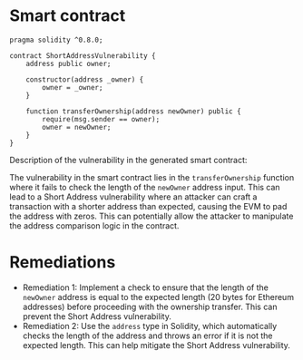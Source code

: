 # Smart contract

```solidity
pragma solidity ^0.8.0;

contract ShortAddressVulnerability {
    address public owner;

    constructor(address _owner) {
        owner = _owner;
    }

    function transferOwnership(address newOwner) public {
        require(msg.sender == owner);
        owner = newOwner;
    }
}
```

Description of the vulnerability in the generated smart contract:

The vulnerability in the smart contract lies in the `transferOwnership` function where it fails to check the length of the `newOwner` address input. This can lead to a Short Address vulnerability where an attacker can craft a transaction with a shorter address than expected, causing the EVM to pad the address with zeros. This can potentially allow the attacker to manipulate the address comparison logic in the contract.

# Remediations

- Remediation 1: Implement a check to ensure that the length of the `newOwner` address is equal to the expected length (20 bytes for Ethereum addresses) before proceeding with the ownership transfer. This can prevent the Short Address vulnerability.
- Remediation 2: Use the `address` type in Solidity, which automatically checks the length of the address and throws an error if it is not the expected length. This can help mitigate the Short Address vulnerability.